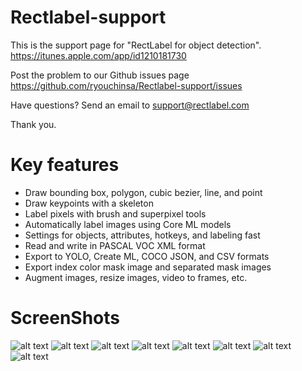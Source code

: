 # Rectlabel-support
This is the support page for "RectLabel for object detection".
https://itunes.apple.com/app/id1210181730

Post the problem to our Github issues page
https://github.com/ryouchinsa/Rectlabel-support/issues

Have questions? Send an email to support@rectlabel.com

Thank you.

# Key features
- Draw bounding box, polygon, cubic bezier, line, and point
- Draw keypoints with a skeleton
- Label pixels with brush and superpixel tools
- Automatically label images using Core ML models
- Settings for objects, attributes, hotkeys, and labeling fast
- Read and write in PASCAL VOC XML format
- Export to YOLO, Create ML, COCO JSON, and CSV formats
- Export index color mask image and separated mask images
- Augment images, resize images, video to frames, etc.

# ScreenShots
![alt text](https://static.rectlabel.com/waysify_app/img/draw.jpg)
![alt text](https://static.rectlabel.com/waysify_app/img/edit_points.jpg?)
![alt text](https://static.rectlabel.com/waysify_app/img/mask.jpg)
![alt text](https://static.rectlabel.com/waysify_app/img/keypoints.jpg?)
![alt text](https://static.rectlabel.com/waysify_app/img/brush.jpg??)
![alt text](https://static.rectlabel.com/waysify_app/img/superpixel.jpg?)
![alt text](https://static.rectlabel.com/waysify_app/img/coreml.jpg)
![alt text](https://static.rectlabel.com/waysify_app/img/objects.jpg)
